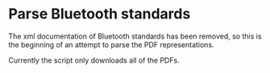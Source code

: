 # Parse Bluetooth standards

The xml documentation of Bluetooth standards has been removed, so this is the beginning of an attempt to parse the PDF representations.

Currently the script only downloads all of the PDFs.
